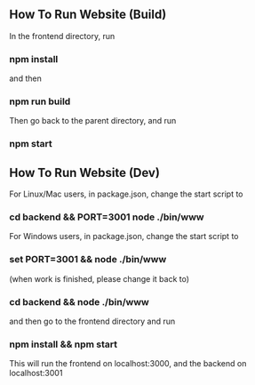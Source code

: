 ## How To Run Website (Build)

In the frontend directory, run

### npm install

and then

### npm run build

Then go back to the parent directory, and run

### npm start

## How To Run Website (Dev)

For Linux/Mac users, in package.json, change the start script to

### cd backend && PORT=3001 node ./bin/www

For Windows users, in package.json, change the start script to

### set PORT=3001 && node ./bin/www

(when work is finished, please change it back to)

### cd backend && node ./bin/www

and then go to the frontend directory and run

### npm install && npm start

This will run the frontend on localhost:3000, and the backend on localhost:3001